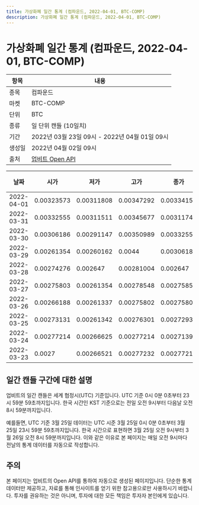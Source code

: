 ```yaml
---
title: 가상화폐 일간 통계 (컴파운드, 2022-04-01, BTC-COMP)
description: 가상화폐 일간 통계 (컴파운드, 2022-04-01, BTC-COMP)
---
```



가상화폐 일간 통계 (컴파운드, 2022-04-01, BTC-COMP)
===

|항목|내용|
|--|--|
|종목|컴파운드|
|마켓|BTC-COMP|
|단위|BTC|
|종류|일 단위 캔들 (10일치)|
|기간|2022년 03월 23일 09시 - 2022년 04월 01일 09시|
|생성일|2022년 04월 02일 09시|
|출처|[업비트 Open API](https://docs.upbit.com)|


|날짜|시가|저가|고가|종가|비고|
|--|--|--|--|--|--|
|2022-04-01|0.00323573|0.00311808|0.00347292|0.00334158|    |
|2022-03-31|0.00332555|0.00311511|0.00345677|0.00311748|    |
|2022-03-30|0.00306186|0.00291147|0.00350989|0.00332555|    |
|2022-03-29|0.00261354|0.00260162|0.0044|0.00306187|    |
|2022-03-28|0.00274276|0.002647|0.00281004|0.002647|    |
|2022-03-27|0.00275803|0.00261354|0.00278548|0.00275857|    |
|2022-03-26|0.00266188|0.00261337|0.00275802|0.00275802|    |
|2022-03-25|0.00273131|0.00261342|0.00276301|0.00272932|    |
|2022-03-24|0.00277214|0.00266625|0.00277214|0.00271394|    |
|2022-03-23|0.0027|0.00266521|0.00277232|0.00277213|    |


일간 캔들 구간에 대한 설명
---


업비트의 일간 캔들은 세계 협정시(UTC) 기준입니다. 
UTC 기준 0시 0분 0초부터 23시 59분 59초까지입니다. 
한국 시간인 KST 기준으로는 전일 오전 9시부터 다음날 오전 8시 59분까지입니다. 


예를들면, UTC 기준 3월 25일 데이터는 UTC 시준 3월 25일 0시 0분 0초부터 3월 25일 23시 59분 59초까지입니다. 
한국 시간으로 표현하면 3월 25일 오전 9시부터 3월 26일 오전 8시 59분까지입니다. 
이와 같은 이유로 본 페이지는 매일 오전 9시마다 전날의 통계 데이터를 자동으로 작성합니다. 


주의
---


본 페이지는 업비트의 Open API를 통하여 자동으로 생성된 페이지입니다. 
단순한 통계 데이터만 제공하고, 자료를 통해 인사이트를 얻기 위한 참고용으로만 사용하시기 바랍니다. 
투자를 권유하는 것은 아니며, 투자에 대한 모든 책임은 투자자 본인에게 있습니다. 
